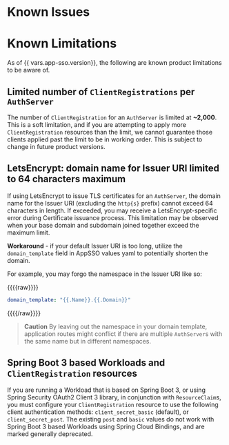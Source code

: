 # Known Issues

# Known Limitations

As of {{ vars.app-sso.version}}, the following are known product limitations to be aware of.

## Limited number of `ClientRegistrations` per `AuthServer`

The number of `ClientRegistration` for an `AuthServer` is limited at **~2,000**. This is a soft limitation, and
if you are attempting to apply more `ClientRegistration` resources than the limit, we cannot guarantee those clients
applied past the limit to be in working order. This is subject to change in future product versions.

## LetsEncrypt: domain name for Issuer URI limited to 64 characters maximum

If using LetsEncrypt to issue TLS certificates for an `AuthServer`, the domain name for the
Issuer URI (excluding the `http{s}` prefix) cannot exceed 64 characters in length. If exceeded, you may receive a
LetsEncrypt-specific error during Certificate issuance process. This limitation may be observed when your base domain
and subdomain joined together exceed the maximum limit.

**Workaround** - if your default Issuer URI is too long, utilize the `domain_template` field in AppSSO values yaml to
potentially shorten the domain.

For example, you may forgo the namespace in the Issuer URI like so:

{{{{raw}}}}

```yaml
domain_template: "{{.Name}}.{{.Domain}}"
```

{{{{/raw}}}}

> **Caution** By leaving out the namespace in your domain template, application routes might conflict if there
> are multiple `AuthServer`s with the same name but in different namespaces.

## <a id='boot3-clientreg'></a> Spring Boot 3 based Workloads and `ClientRegistration` resources

If you are running a Workload that is based on Spring Boot 3, or using Spring Security OAuth2 Client 3 library, in conjunction with `ResourceClaim`s, you must configure your `ClientRegistration` resource to use the following client authentication methods: `client_secret_basic` (default), or `client_secret_post`. The existing `post` and `basic` values do not work with Spring Boot 3 based Workloads using Spring Cloud Bindings, and are marked generally deprecated.